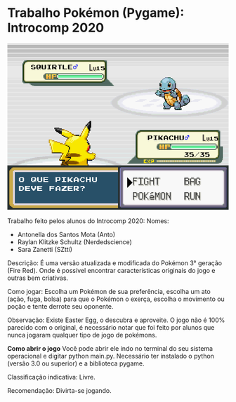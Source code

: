 # Trabalho Pokémon (Pygame): Introcomp 2020

![alt print](image.png)

Trabalho feito pelos alunos do Introcomp 2020:
Nomes: 
* Antonella dos Santos Mota (Anto)
* Raylan Klitzke Schultz (Nerdedscience)
* Sara Zanetti (SZtti)

Descrição: É uma versão atualizada e modificada do Pokémon 3° geração (Fire Red). Onde é possível encontrar características originais do jogo e outras bem criativas.

Como jogar: Escolha um Pokémon de sua preferência, escolha um ato (ação, fuga, bolsa) para que o Pokémon o exerça, escolha o movimento ou poção e tente derrote seu oponente.

Observação: Existe Easter Egg, o descubra e aproveite. O jogo não é 100% parecido com o original, é necessário notar que foi feito por alunos que nunca jogaram qualquer tipo de jogo de pokémons.

<b>Como abrir o jogo</b>
Você pode abrir ele indo no terminal do seu sistema operacional e digitar python main.py.
Necessário ter instalado o python (versão 3.0 ou superior) e a biblioteca pygame.


Classificação indicativa: Livre.

Recomendação: Divirta-se jogando.
